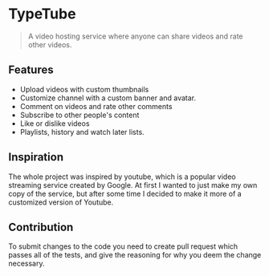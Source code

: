 # TypeTube
>A video hosting service where anyone can share videos and rate other videos.

## Features
* Upload videos with custom thumbnails
* Customize channel with a custom banner and avatar.
* Comment on videos and rate other comments
* Subscribe to other people's content
* Like or dislike videos 
* Playlists, history and watch later lists.

## Inspiration
The whole project was inspired by youtube, which is a popular video streaming service created by Google. At first I wanted to just make my own copy of the service, but after some time I decided to make it more of a customized version of Youtube. 


## Contribution
To submit changes to the code you need to create pull request which passes all of the tests, and give the reasoning for why you deem the change necessary.
